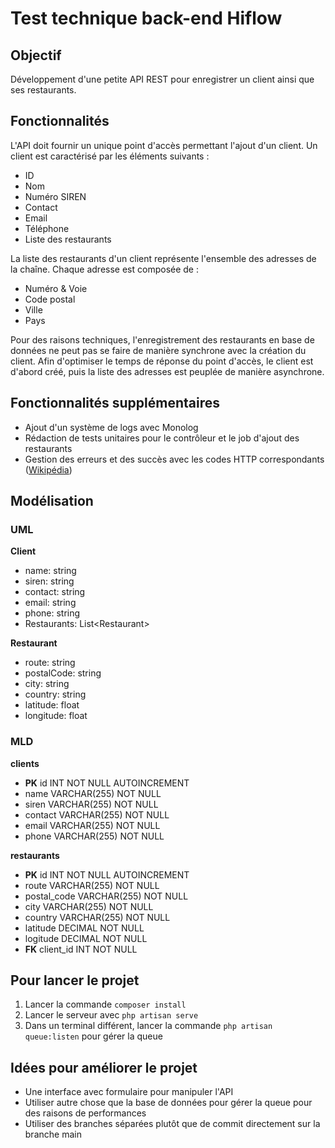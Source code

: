 # Test technique back-end Hiflow

## Objectif
Développement d'une petite API REST pour enregistrer un client ainsi que ses restaurants.

## Fonctionnalités
L'API doit fournir un unique point d'accès permettant l'ajout d'un client. Un client est caractérisé par les éléments suivants :
- ID
- Nom
- Numéro SIREN
- Contact
- Email
- Téléphone
- Liste des restaurants

La liste des restaurants d'un client représente l'ensemble des adresses de la chaîne. Chaque adresse est composée de :

- Numéro & Voie
- Code postal
- Ville
- Pays

Pour des raisons techniques, l'enregistrement des restaurants en base de données ne peut pas se faire de manière synchrone avec la création du client. Afin d'optimiser le temps de réponse du point d'accès, le client est d'abord créé, puis la liste des adresses est peuplée de manière asynchrone.

## Fonctionnalités supplémentaires
- Ajout d'un système de logs avec Monolog
- Rédaction de tests unitaires pour le contrôleur et le job d'ajout des restaurants
- Gestion des erreurs et des succès avec les codes HTTP correspondants ([Wikipédia](https://fr.wikipedia.org/wiki/Liste_des_codes_HTTP))

## Modélisation

### UML
**Client**
- name: string
- siren: string
- contact: string
- email: string
- phone: string
- Restaurants: List\<Restaurant>

**Restaurant**
- route: string
- postalCode: string
- city: string
- country: string
- latitude: float
- longitude: float

### MLD
**clients**
- **PK** id INT NOT NULL AUTOINCREMENT
- name VARCHAR(255) NOT NULL
- siren VARCHAR(255) NOT NULL
- contact VARCHAR(255) NOT NULL
- email VARCHAR(255) NOT NULL
- phone VARCHAR(255) NOT NULL

**restaurants**
- **PK** id INT NOT NULL AUTOINCREMENT
- route VARCHAR(255) NOT NULL
- postal_code  VARCHAR(255) NOT NULL
- city VARCHAR(255) NOT NULL
- country VARCHAR(255) NOT NULL
- latitude DECIMAL NOT NULL
- logitude DECIMAL NOT NULL
- **FK** client_id INT NOT NULL

## Pour lancer le projet
1. Lancer la commande ```composer install```
2. Lancer le serveur avec ```php artisan serve```
3. Dans un terminal différent, lancer la commande ```php artisan queue:listen``` pour gérer la queue


## Idées pour améliorer le projet
- Une interface avec formulaire pour manipuler l'API
- Utiliser autre chose que la base de données pour gérer la queue pour des raisons de performances
- Utiliser des branches séparées plutôt que de commit directement sur la branche main